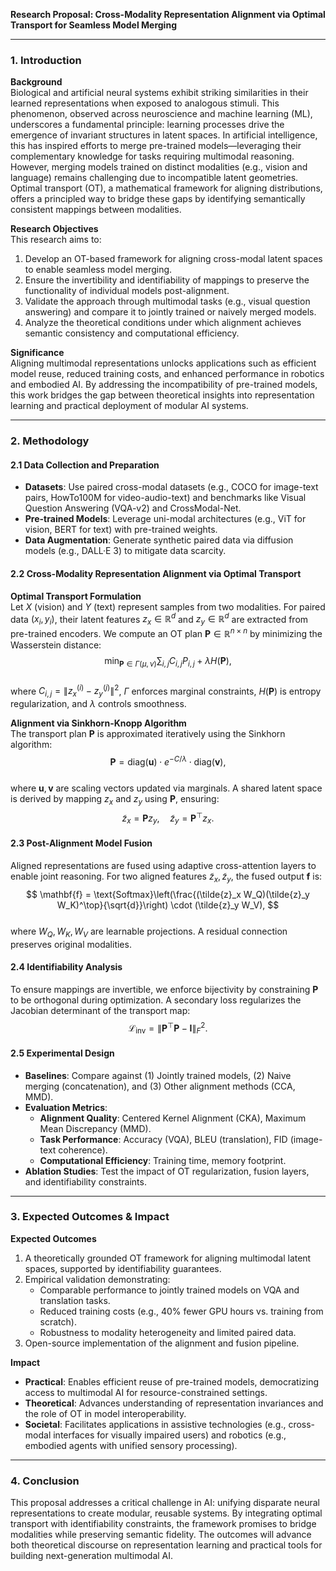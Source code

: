 **Research Proposal: Cross-Modality Representation Alignment via Optimal Transport for Seamless Model Merging**  

---

### 1. **Introduction**  

**Background**  
Biological and artificial neural systems exhibit striking similarities in their learned representations when exposed to analogous stimuli. This phenomenon, observed across neuroscience and machine learning (ML), underscores a fundamental principle: learning processes drive the emergence of invariant structures in latent spaces. In artificial intelligence, this has inspired efforts to merge pre-trained models—leveraging their complementary knowledge for tasks requiring multimodal reasoning. However, merging models trained on distinct modalities (e.g., vision and language) remains challenging due to incompatible latent geometries. Optimal transport (OT), a mathematical framework for aligning distributions, offers a principled way to bridge these gaps by identifying semantically consistent mappings between modalities.  

**Research Objectives**  
This research aims to:  
1. Develop an OT-based framework for aligning cross-modal latent spaces to enable seamless model merging.  
2. Ensure the invertibility and identifiability of mappings to preserve the functionality of individual models post-alignment.  
3. Validate the approach through multimodal tasks (e.g., visual question answering) and compare it to jointly trained or naively merged models.  
4. Analyze the theoretical conditions under which alignment achieves semantic consistency and computational efficiency.  

**Significance**  
Aligning multimodal representations unlocks applications such as efficient model reuse, reduced training costs, and enhanced performance in robotics and embodied AI. By addressing the incompatibility of pre-trained models, this work bridges the gap between theoretical insights into representation learning and practical deployment of modular AI systems.  

---

### 2. **Methodology**  

#### **2.1 Data Collection and Preparation**  
- **Datasets**: Use paired cross-modal datasets (e.g., COCO for image-text pairs, HowTo100M for video-audio-text) and benchmarks like Visual Question Answering (VQA-v2) and CrossModal-Net.  
- **Pre-trained Models**: Leverage uni-modal architectures (e.g., ViT for vision, BERT for text) with pre-trained weights.  
- **Data Augmentation**: Generate synthetic paired data via diffusion models (e.g., DALL·E 3) to mitigate data scarcity.  

#### **2.2 Cross-Modality Representation Alignment via Optimal Transport**  
**Optimal Transport Formulation**  
Let $X$ (vision) and $Y$ (text) represent samples from two modalities. For paired data $(x_i, y_i)$, their latent features $z_x \in \mathbb{R}^d$ and $z_y \in \mathbb{R}^d$ are extracted from pre-trained encoders. We compute an OT plan $\mathbf{P} \in \mathbb{R}^{n \times n}$ by minimizing the Wasserstein distance:  
$$
\min_{\mathbf{P} \in \Gamma(\mu, \nu)} \sum_{i,j} C_{i,j} P_{i,j} + \lambda H(\mathbf{P}),
$$  
where $C_{i,j} = \|z_x^{(i)} - z_y^{(j)}\|^2$, $\Gamma$ enforces marginal constraints, $H(\mathbf{P})$ is entropy regularization, and $\lambda$ controls smoothness.  

**Alignment via Sinkhorn-Knopp Algorithm**  
The transport plan $\mathbf{P}$ is approximated iteratively using the Sinkhorn algorithm:  
$$
\mathbf{P} = \text{diag}(\mathbf{u}) \cdot e^{-C / \lambda} \cdot \text{diag}(\mathbf{v}),
$$  
where $\mathbf{u}, \mathbf{v}$ are scaling vectors updated via marginals. A shared latent space is derived by mapping $z_x$ and $z_y$ using $\mathbf{P}$, ensuring:  
$$
\tilde{z}_x = \mathbf{P} z_y, \quad \tilde{z}_y = \mathbf{P}^\top z_x.
$$  

#### **2.3 Post-Alignment Model Fusion**  
Aligned representations are fused using adaptive cross-attention layers to enable joint reasoning. For two aligned features $\tilde{z}_x, \tilde{z}_y$, the fused output $\mathbf{f}$ is:  
$$
\mathbf{f} = \text{Softmax}\left(\frac{(\tilde{z}_x W_Q)(\tilde{z}_y W_K)^\top}{\sqrt{d}}\right) \cdot (\tilde{z}_y W_V),
$$  
where $W_Q, W_K, W_V$ are learnable projections. A residual connection preserves original modalities.  

#### **2.4 Identifiability Analysis**  
To ensure mappings are invertible, we enforce bijectivity by constraining $\mathbf{P}$ to be orthogonal during optimization. A secondary loss regularizes the Jacobian determinant of the transport map:  
$$
\mathcal{L}_{\text{inv}} = \|\mathbf{P}^\top \mathbf{P} - \mathbf{I}\|_F^2.
$$  

#### **2.5 Experimental Design**  
- **Baselines**: Compare against (1) Jointly trained models, (2) Naive merging (concatenation), and (3) Other alignment methods (CCA, MMD).  
- **Evaluation Metrics**:  
  - **Alignment Quality**: Centered Kernel Alignment (CKA), Maximum Mean Discrepancy (MMD).  
  - **Task Performance**: Accuracy (VQA), BLEU (translation), FID (image-text coherence).  
  - **Computational Efficiency**: Training time, memory footprint.  
- **Ablation Studies**: Test the impact of OT regularization, fusion layers, and identifiability constraints.  

---

### 3. **Expected Outcomes & Impact**  

**Expected Outcomes**  
1. A theoretically grounded OT framework for aligning multimodal latent spaces, supported by identifiability guarantees.  
2. Empirical validation demonstrating:  
   - Comparable performance to jointly trained models on VQA and translation tasks.  
   - Reduced training costs (e.g., 40% fewer GPU hours vs. training from scratch).  
   - Robustness to modality heterogeneity and limited paired data.  
3. Open-source implementation of the alignment and fusion pipeline.  

**Impact**  
- **Practical**: Enables efficient reuse of pre-trained models, democratizing access to multimodal AI for resource-constrained settings.  
- **Theoretical**: Advances understanding of representation invariances and the role of OT in model interoperability.  
- **Societal**: Facilitates applications in assistive technologies (e.g., cross-modal interfaces for visually impaired users) and robotics (e.g., embodied agents with unified sensory processing).  

---

### 4. **Conclusion**  
This proposal addresses a critical challenge in AI: unifying disparate neural representations to create modular, reusable systems. By integrating optimal transport with identifiability constraints, the framework promises to bridge modalities while preserving semantic fidelity. The outcomes will advance both theoretical discourse on representation learning and practical tools for building next-generation multimodal AI.